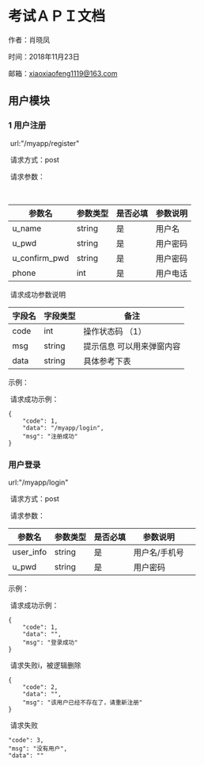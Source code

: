 # 考试ＡＰＩ文档

作者：肖晓凤

时间：2018年11月23日

邮箱：xiaoxiaofeng1119@163.com

## 用户模块

### 1 用户注册

​	url:"/myapp/register"

​	请求方式：post

​	请求参数：

​	

| 参数名        | 参数类型 | 是否必填 | 参数说明 |
| ------------- | -------- | -------- | -------- |
| u_name        | string   | 是       | 用户名   |
| u_pwd         | string   | 是       | 用户密码 |
| u_confirm_pwd | string   | 是       | 用户密码 |
| phone         | int      | 是       | 用户电话 |

​	请求成功参数说明

| 字段名 | 字段类型 | 备注                      |
| ------ | -------- | ------------------------- |
| code   | int      | 操作状态码 （1）          |
| msg    | string   | 提示信息 可以用来弹窗内容 |
| data   | string   | 具体参考下表              |

示例：

​	请求成功示例：

    {
        "code": 1,
        "data": "/myapp/login",
        "msg": "注册成功"
    }
###  用户登录

url:"/myapp/login"

​	请求方式：post

​	请求参数：

| 参数名    | 参数类型 | 是否必填 | 参数说明      |      |
| --------- | -------- | -------- | ------------- | ---- |
| user_info | string   | 是       | 用户名/手机号 |      |
| u_pwd     | string   | 是       | 用户密码      |      |

示例：​

​	请求成功示例：

~~~
{
    "code": 1,
    "data": "",
    "msg": "登录成功"
}

~~~

​	请求失败i，被逻辑删除

~~~
{
    "code": 2,
    "data": "",
    "msg": "该用户已经不存在了，请重新注册"
}
~~~

​	请求失败

    "code": 3,
    "msg": "没有用户",
    "data": ""
